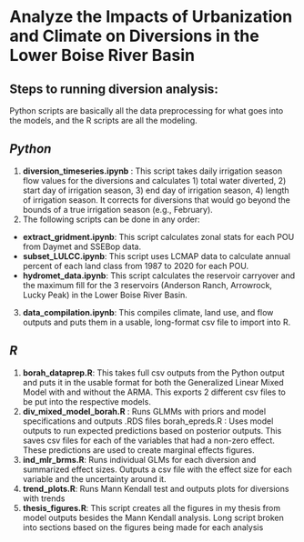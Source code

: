 # **Analyze the Impacts of Urbanization and Climate on Diversions in the Lower Boise River Basin**

## Steps to running diversion analysis: 

Python scripts are basically all the data preprocessing for what goes into the models, and the R scripts are all the modeling. 

## *Python* 

1) **diversion_timeseries.ipynb** : This script takes daily irrigation season flow values for the diversions and calculates 1) total water diverted, 2)  start day of irrigation season, 3) end day of irrigation season, 4) length of irrigation season. It corrects for diversions that would go beyond the bounds of a true irrigation season (e.g., February).
2) The following scripts can be done in any order: 
- **extract_gridment.ipynb**: This script calculates zonal stats for each POU from Daymet and SSEBop data. 
- **subset_LULCC.ipynb**: This script uses LCMAP data to calculate annual percent of each land class from 1987 to 2020 for each POU.
- **hydromet_data.ipynb**: This script calculates the reservoir carryover and the maximum fill for the 3 reservoirs (Anderson Ranch, Arrowrock, Lucky Peak) in the Lower Boise River Basin. 
3) **data_compilation.ipynb**: This compiles climate, land use, and flow outputs and puts them in a usable, long-format csv file to import into R. 

## *R* 

1) **borah_dataprep.R**: This takes full csv outputs from the Python output and puts it in the usable format for both the Generalized Linear Mixed Model with and without the ARMA. This exports 2 different csv files to be put into the respective models.
2) **div_mixed_model_borah.R** : Runs GLMMs with priors and model specifications and outputs .RDS files
borah_epreds.R : Uses model outputs to run expected predictions based on posterior outputs. This saves csv files for each of the variables that had a non-zero effect. These predictions are used to create marginal effects figures.
3) **ind_mlr_brms.R**: Runs individual GLMs for each diversion and summarized effect sizes. Outputs a csv file with the effect size for each variable and the uncertainty around it. 
4) **trend_plots.R**: Runs Mann Kendall test and outputs plots for diversions with trends
5) **thesis_figures.R**: This script creates all the figures in my thesis from model outputs besides the Mann Kendall analysis. Long script broken into sections based on the figures being made for each analysis

